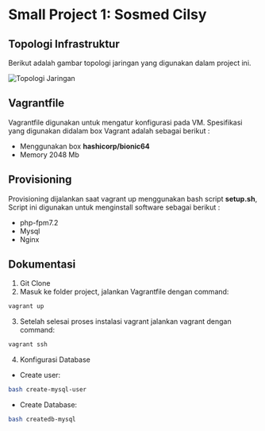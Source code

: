 # Small Project 1: Sosmed Cilsy

## Topologi Infrastruktur
Berikut adalah gambar topologi jaringan yang digunakan dalam project ini.

![Topologi Jaringan](https://drive.google.com/file/d/1Ryk1jekqumOf9oOczDgQ8LJgBZNTbT9E/view?usp=sharing)

## Vagrantfile
Vagrantfile digunakan untuk mengatur konfigurasi pada VM. Spesifikasi yang digunakan didalam box Vagrant adalah sebagai berikut :
  * Menggunakan box **hashicorp/bionic64**
  * Memory 2048 Mb
  
 ## Provisioning
 Provisioning dijalankan saat vagrant up menggunakan bash script **setup.sh**, Script ini digunakan untuk menginstall software sebagai berikut :
  * php-fpm7.2
  * Mysql
  * Nginx
  
 ## Dokumentasi
  1. Git Clone
  2. Masuk ke folder project, jalankan Vagrantfile dengan command:
   ```bash
   vagrant up
   ```
  3. Setelah selesai proses instalasi vagrant jalankan vagrant dengan command:
   ```bash
   vagrant ssh
   ```
  4. Konfigurasi Database
  * Create user:
   ```bash
   bash create-mysql-user
   ```
  * Create Database:
   ```bash
   bash createdb-mysql
   ```


